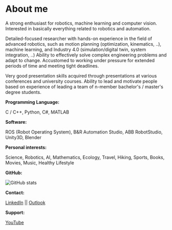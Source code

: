 # About me

A strong enthusiast for robotics, machine learning and computer vision. Interested in basically everything related to robotics and automation.

Detailed-focused researcher with hands-on experience in the field of advanced robotics, such as motion planning (optimization, kinematics, ..), machine learning, and Industry 4.0 (simulation/digital twin, system integration, ..) Ability to effectively solve complex engineering problems and adapt to change. Accustomed to working under pressure for extended periods of time and meeting tight deadlines.

Very good presentation skills acquired through presentations at various conferences and university courses. Ability to lead and motivate people based on experience of leading a team of n-member bachelor's / master's degree students.

**Programming Language:**

C / C++, Python, C#, MATLAB

**Software:**

ROS (Robot Operating System), B&R Automation Studio, ABB RobotStudio, Unity3D, Blender

**Personal interests:**

Science, Robotics, AI, Mathematics, Ecology, Travel, Hiking, Sports, Books, Movies, Music, Healthy Lifestyle

**GitHub:**

![GitHub stats](https://github-readme-stats.vercel.app/api?username=rparak&include_all_commits=true)

**Contact:**

[LinkedIn](https://www.linkedin.com/in/roman-parak-53960910a/) || [Outlook](mailto:Roman.Parak@outlook.com)

**Support:**

[YouTube](https://www.youtube.com/c/RomanParak)

